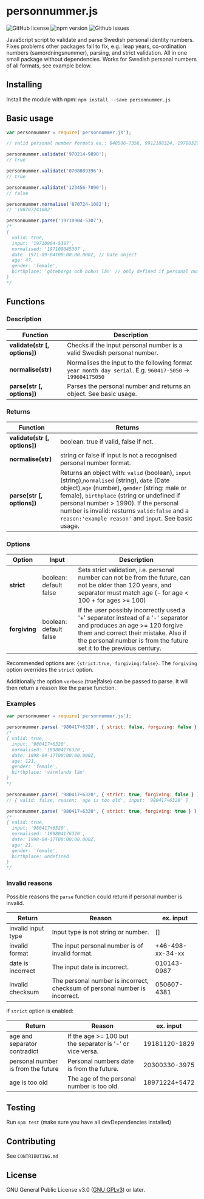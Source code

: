 # personnummer.js

![GitHub license](https://img.shields.io/npm/l/personnummer.js.svg?style=popout-square) ![npm version](https://img.shields.io/npm/v/personnummer.js.svg?style=popout-square) ![Github issues](https://img.shields.io/github/issues/kelszo/personnummer.js.svg?style=popout-square)

JavaScript script to validate and parse Swedish personal identity numbers. Fixes problems other packages fail to fix, e.g.: leap years, co-ordination numbers (samordningsnummer), parsing, and strict validation. All in one small package without dependencies. Works for Swedish personal numbers of all formats, see example below.

## Installing

Install the module with npm: `npm install --save personnummer.js`

## Basic usage

```javascript
var personnummer = require('personnummer.js');

// valid personal number formats ex.: 040506-7356, 9912188324, 19780329-2833, 201005047640, 180604+0448

personnummer.validate('970214-9890');
// true

personnummer.validate('0708089396');
// true

personnummer.validate('123456-7890');
// false

personnummer.normalise('870724-1082');
// '198707241082'

personnummer.parse('19710904-5307');
/*
{
  valid: true,
  input: '19710904-5307',
  normalised: '197109045307',
  date: 1971-09-04T00:00:00.000Z, // Date object
  age: 47,
  gender: 'female',
  birthplace: 'göteborgs och bohus län' // only defined if personal number < 1990
}
*/
```

## Functions

### Description

| Function                      | Description                                                                                                |
| ----------------------------- | ---------------------------------------------------------------------------------------------------------- |
| **validate(str [, options])** | Checks if the input personal number is a valid Swedish personal number.                                    |
| **normalise(str)**            | Normalises the input to the following format `year month day serial`. E.g. `960417-5050` -> `199604175050` |
| **parse(str [, options])**    | Parses the personal number and returns an object. See basic usage.                                         |

### Returns

| Function                      | Returns                                                                                                                                                                                                                                                                                                                                          |
| ----------------------------- | ------------------------------------------------------------------------------------------------------------------------------------------------------------------------------------------------------------------------------------------------------------------------------------------------------------------------------------------------ |
| **validate(str [, options])** | boolean. true if valid, false if not.                                                                                                                                                                                                                                                                                                            |
| **normalise(str)**            | string or false if input is not a recognised personal number format.                                                                                                                                                                                                                                                                             |
| **parse(str [, options])**    | Returns an object with: `valid` (boolean), `input` (string),`normalised` (string), `date` (Date object),`age` (number), `gender` (string: male or female), `birthplace` (string or undefined if personal number > 1990). If the personal number is invalid: resturns `valid:false` and a `reason:'example reason'` and `input`. See basic usage. |

### Options

| Option        | Input                  | Description                                                                                                                                                                                                                        |
| ------------- | ---------------------- | ---------------------------------------------------------------------------------------------------------------------------------------------------------------------------------------------------------------------------------- |
| **strict**    | boolean: default false | Sets strict validation, i.e. personal number can not be from the future, can not be older than 120 years, and separator must match age (- for age &lt; 100 + for ages >= 100)                                                      |
| **forgiving** | boolean: default false | If the user possibly incorrectly used a '+' separator instead of a '-' separator and produces an age >= 120 forgive them and correct their mistake. Also if the personal number is from the future set it to the previous century. |

Recommended options are: `{strict:true, forgiving:false}`. The `forgiving` option overrides the `strict` option.

Additionally the option `verbose` (true|false) can be passed to parse. It will then return a reason like the parse function.

### Examples

```javascript
var personnummer = require('personnummer.js');

personnummer.parse( '980417+6320', { strict: false, forgiving: false } );
/*
{ valid: true,
  input: '980417+6320',
  normalised: '189804176320',
  date: 1898-04-17T00:00:00.000Z,
  age: 121,
  gender: 'female',
  birthplace: 'värmlands län'
}
*/

personnummer.parse( '980417+6320', { strict: true, forgiving: false } );
// { valid: false, reason: 'age is too old', input: '980417+6320' }

personnummer.parse( '980417+6320', { strict: true, forgiving: true } );
/*
{ valid: true,
  input: '980417+6320',
  normalised: '199804176320',
  date: 1998-04-17T00:00:00.000Z,
  age: 21,
  gender: 'female',
  birthplace: undefined
}
*/
```

### Invalid reasons

Possible reasons the `parse` function could return if personal number is invalid.

| Return             | Reason                                                                      | ex. input        |
| ------------------ | --------------------------------------------------------------------------- | ---------------- |
| invalid input type | Input type is not string or number.                                         | \[]              |
| invalid format     | The input personal number is of invalid format.                             | +46-498-xx-34-xx |
| date is incorrect  | The input date is incorrect.                                                | 010143-0987      |
| invalid checksum   | The personal number is incorrect, checksum of personal number is incorrect. | 050607-4381      |

if `strict` option is enabled:

| Return                             | Reason                                                    | ex. input     |
| ---------------------------------- | --------------------------------------------------------- | ------------- |
| age and separator contradict       | If the age >= 100 but the separator is '-' or vice versa. | 19181120-1829 |
| personal number is from the future | Personal numbers date is from the future.                 | 20300330-3975 |
| age is too old                     | The age of the personal number is too old.                | 18971224+5472 |

## Testing

Run `npm test` (make sure you have all devDependencies installed)

## Contributing

See `CONTRIBUTING.md`

## License

GNU General Public License v3.0 ([GNU GPLv3](https://www.gnu.org/licenses/gpl-3.0.en.html)) or later.
